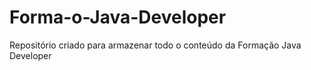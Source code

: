 # Forma-o-Java-Developer
Repositório criado para armazenar todo o conteúdo da Formação Java Developer

